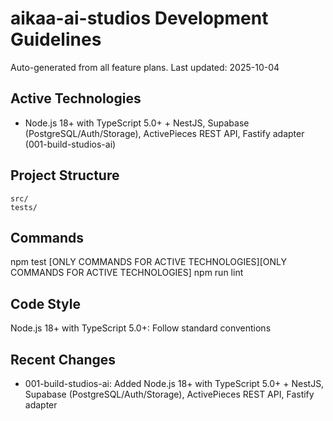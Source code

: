 # aikaa-ai-studios Development Guidelines

Auto-generated from all feature plans. Last updated: 2025-10-04

## Active Technologies
- Node.js 18+ with TypeScript 5.0+ + NestJS, Supabase (PostgreSQL/Auth/Storage), ActivePieces REST API, Fastify adapter (001-build-studios-ai)

## Project Structure
```
src/
tests/
```

## Commands
npm test [ONLY COMMANDS FOR ACTIVE TECHNOLOGIES][ONLY COMMANDS FOR ACTIVE TECHNOLOGIES] npm run lint

## Code Style
Node.js 18+ with TypeScript 5.0+: Follow standard conventions

## Recent Changes
- 001-build-studios-ai: Added Node.js 18+ with TypeScript 5.0+ + NestJS, Supabase (PostgreSQL/Auth/Storage), ActivePieces REST API, Fastify adapter

<!-- MANUAL ADDITIONS START -->
<!-- MANUAL ADDITIONS END -->